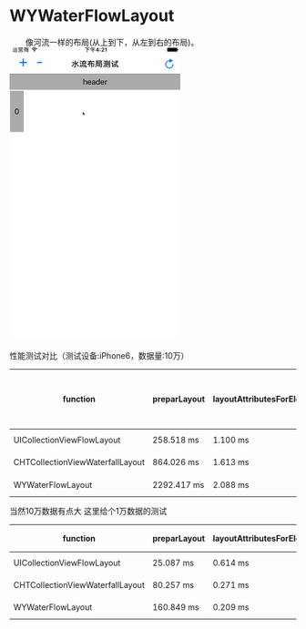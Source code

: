 # WYWaterFlowLayout
&emsp;&emsp;像河流一样的布局(从上到下，从左到右的布局)。     
<img src="WYWaterFlowLayout.gif" width="300" height="514" alt="WYWaterFlowLayout.gif"/>    
    
性能测试对比（测试设备:iPhone6，数据量:10万）    

function                              |   preparLayout      |   layoutAttributesForElementsInRect        |    内存使用(1条数据的时候4.9MB)    
------------                          |   ---               |   -----------                              |    ----------                  
UICollectionViewFlowLayout            |   258.518 ms        |   1.100 ms                                 |    20.9 MB
CHTCollectionViewWaterfallLayout      |   864.026 ms        |   1.613 ms                                 |    35.6 MB
WYWaterFlowLayout                     |   2292.417 ms       |   2.088 ms                                 |    51.6 MB

当然10万数据有点大  这里给个1万数据的测试    

function                              |   preparLayout      |   layoutAttributesForElementsInRect        |    内存使用    
------------                          |   ---               |   -----------                              |    ----------                
UICollectionViewFlowLayout            |   25.087 ms         |   0.614 ms                                 |    6.7 MB
CHTCollectionViewWaterfallLayout      |   80.257 ms         |   0.271 ms                                 |    8.8 MB
WYWaterFlowLayout                     |   160.849 ms        |   0.209 ms                                 |    10.3 MB


